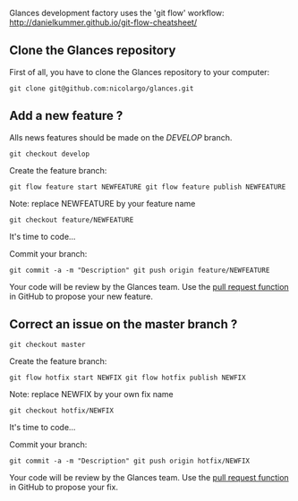 Glances development factory uses the 'git flow' workflow: http://danielkummer.github.io/git-flow-cheatsheet/

## Clone the Glances repository

First of all, you have to clone the Glances repository to your computer:

`git clone git@github.com:nicolargo/glances.git`

## Add a new feature ?

Alls news features should be made on the _DEVELOP_ branch.

`git checkout develop`

Create the feature branch:

`git flow feature start NEWFEATURE
git flow feature publish NEWFEATURE` 

Note: replace NEWFEATURE by your feature name

`git checkout feature/NEWFEATURE`

It's time to code...

Commit your branch:

`git commit -a -m "Description"
git push origin feature/NEWFEATURE`

Your code will be review by the Glances team. Use the [pull request function](https://help.github.com/articles/using-pull-requests) in GitHub to propose your new feature.

## Correct an issue on the master branch ?

`git checkout master`

Create the feature branch:

`git flow hotfix start NEWFIX
git flow hotfix publish NEWFIX` 

Note: replace NEWFIX by your own fix name

`git checkout hotfix/NEWFIX`

It's time to code...

Commit your branch:

`git commit -a -m "Description"
git push origin hotfix/NEWFIX`

Your code will be review by the Glances team. Use the [pull request function](https://help.github.com/articles/using-pull-requests) in GitHub to propose your fix.
